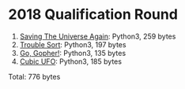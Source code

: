 # 2018 Qualification Round

1. [Saving The Universe Again](https://codejam.withgoogle.com/2018/challenges/00000000000000cb/dashboard): Python3, 259 bytes
2. [Trouble Sort](https://codejam.withgoogle.com/2018/challenges/00000000000000cb/dashboard/00000000000079cb): Python3, 197 bytes
3. [Go, Gopher!](https://codejam.withgoogle.com/2018/challenges/00000000000000cb/dashboard/0000000000007a30): Python3, 135 bytes
4. [Cubic UFO](https://codejam.withgoogle.com/2018/challenges/00000000000000cb/dashboard/00000000000079cc): Python3, 185 bytes

Total: 776 bytes

